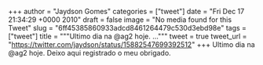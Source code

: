 
+++
author = "Jaydson Gomes"
categories = ["tweet"]
date = "Fri Dec 17 21:34:29 +0000 2010"
draft = false
image = "No media found for this Tweet"
slug = "6ff45385860933adcd8461264479c530d3ebd98e"
tags = ["tweet"]
title = """Ultimo dia na @ag2 hoje. ..."""
tweet = true
tweet_url = "https://twitter.com/jaydson/status/15882547699392512"
+++
Ultimo dia na @ag2 hoje. Deixo aqui registrado o meu obrigado.
